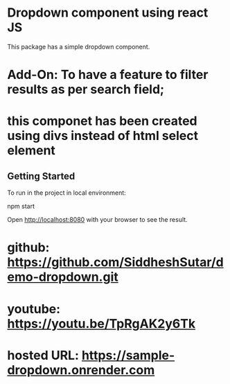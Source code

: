 # Dropdown component using react JS
This package has a simple dropdown component.

# Add-On: To have a feature to filter results as per search field;
# this componet has been created using divs instead of html select element

## Getting Started

To run in the project in local environment:

npm start

Open [http://localhost:8080](http://localhost:8080) with your browser to see the result.

# github: https://github.com/SiddheshSutar/demo-dropdown.git
# youtube: https://youtu.be/TpRgAK2y6Tk
# hosted URL: https://sample-dropdown.onrender.com

